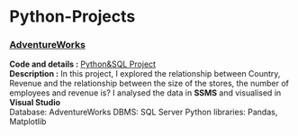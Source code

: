 # Python-Projects

### <ins> AdventureWorks 
**Code and details :** [Python&SQL Project](https://github.com/TugceCankurt/Python-Projects/files/10716251/AdventureWorks.Python.Project.Github.pdf) <br>
**Description :** In this project, I explored the relationship between Country, Revenue and the relationship between the size of the stores, the number of employees and revenue is? I analysed the data in **SSMS** and visualised in **Visual Studio**  <br>
Database: AdventureWorks
DBMS: SQL Server
Python libraries: Pandas, Matplotlib


